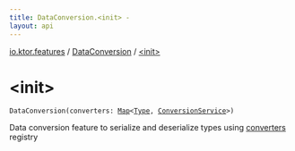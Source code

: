 ```yaml
---
title: DataConversion.<init> - 
layout: api
---
```


<div class='api-docs-breadcrumbs'><a href="../index.html">io.ktor.features</a> / <a href="index.html">DataConversion</a> / <a href="./-init-.html">&lt;init&gt;</a></div>

# &lt;init&gt;

<div class="signature"><code><span class="identifier">DataConversion</span><span class="symbol">(</span><span class="parameterName" id="io.ktor.features.DataConversion$<init>(kotlin.collections.Map((java.lang.reflect.Type, io.ktor.util.ConversionService)))/converters">converters</span><span class="symbol">:</span>&nbsp;<a href="https://kotlinlang.org/api/latest/jvm/stdlib/kotlin.collections/-map/index.html"><span class="identifier">Map</span></a><span class="symbol">&lt;</span><a href="http://docs.oracle.com/javase/6/docs/api/java/lang/reflect/Type.html"><span class="identifier">Type</span></a><span class="symbol">,</span>&nbsp;<a href="../../io.ktor.util/-conversion-service/index.html"><span class="identifier">ConversionService</span></a><span class="symbol">&gt;</span><span class="symbol">)</span></code></div>

Data conversion feature to serialize and deserialize types using <a href="-init-.html#io.ktor.features.DataConversion$<init>(kotlin.collections.Map((java.lang.reflect.Type, io.ktor.util.ConversionService)))/converters">converters</a> registry

